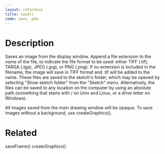 ```yaml
---
layout: reference
title: save()
code: save_.pde
---
```


# Description

Saves an image from the display window. Append a file extension to the name of the file, to indicate the file format to be used: either TIFF (.tif), TARGA (.tga), JPEG (.jpg), or PNG (.png). If no extension is included in the filename, the image will save in TIFF format and .tif will be added to the name. These files are saved to the sketch's folder, which may be opened by selecting "Show sketch folder" from the "Sketch" menu. Alternatively, the files can be saved to any location on the computer by using an absolute path (something that starts with / on Unix and Linux, or a drive letter on Windows).

All images saved from the main drawing window will be opaque. To save images without a background, use createGraphics().

# Related

saveFrame()
createGraphics()
